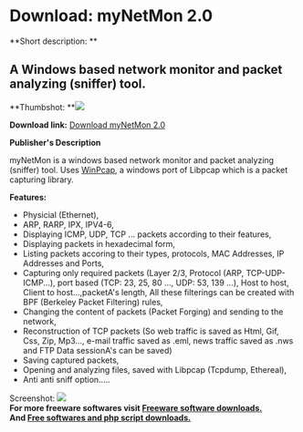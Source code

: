 # Download: myNetMon 2.0

**Short description: **

## A Windows based network monitor and packet analyzing (sniffer) tool.

  
**Thumbshot: **![](http://www.freewarefiles.com/screenshot/mynetmon_md.gif)   
  
**Download link:** [Download myNetMon 2.0](http://freesoftwares.boysofts.com/MyNetMon_program_19856.html)  
  

**Publisher's Description**  
  

myNetMon is a windows based network monitor and packet analyzing (sniffer)
tool. Uses [WinPcap](http://www.freewarefiles.com/program_9_98_15015.html), a
windows port of Libpcap which is a packet capturing library.

**Features:**

  * Physicial (Ethernet), 
  * ARP, RARP, IPX, IPV4-6, 
  * Displaying ICMP, UDP, TCP ... packets according to their features, 
  * Displaying packets in hexadecimal form, 
  * Listing packets accoring to their types, protocols, MAC Addresses, IP Addresses and Ports, 
  * Capturing only required packets (Layer 2/3, Protocol (ARP, TCP-UDP-ICMP...), port based (TCP: 23, 25, 80 ..., UDP: 53, 139 ...), Host to host, Client to host...,packetA's length, All these filterings can be created with BPF (Berkeley Packet Filtering) rules, 
  * Changing the content of packets (Packet Forging) and sending to the network, 
  * Reconstruction of TCP packets (So web traffic is saved as Html, Gif, Css, Zip, Mp3..., e-mail traffic saved as .eml, news traffic saved as .nws and FTP Data sessionA's can be saved) 
  * Saving captured packets, 
  * Opening and analyzing files, saved with Libpcap (Tcpdump, Ethereal), 
  * Anti anti sniff option..... 

  
  
Screenshot: ![](http://www.freewarefiles.com/screenshot/mynetmon.gif)  
**For more freeware softwares visit [Freeware software downloads.](http://freesoftwares.boysofts.com/)**   
**And [Free softwares and php script downloads.](http://www.boysofts.com/)**

